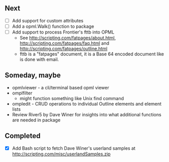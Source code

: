 
## Next

+ [ ] Add support for custom attributes
+ [ ] Add a opml.Walk() function to package
+ [ ] Add support to process Frontier's fttb into OPML
    + See http://scripting.com/fatpages/about.html, http://scripting.com/fatpages/faq.html and http://scripting.com/fatpages/outline.html
    + fttb is a "fatpages" document, it is a Base 64 encoded document like is done with email.

## Someday, maybe

+ opmlviewer - a cli/terminal based opml viewer
+ omplfilter
    + might function something like Unix find command
+ ompledit - CRUD operations to individual Outline elements and element lists
+ Review River5 by Dave Winer for insights into what additional functions are needed in package 

## Completed

+ [x] Add Bash script to fetch Dave Winer's userland samples at http://scripting.com/misc/userlandSamples.zip
